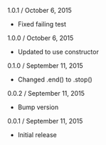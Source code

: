 
1.0.1 / October 6, 2015

  * Fixed failing test

1.0.0 / October 6, 2015

  * Updated to use constructor

0.1.0 / September 11, 2015

  * Changed .end() to .stop()

0.0.2 / September 11, 2015

  * Bump version

0.0.1 / September 11, 2015

  * Initial release
